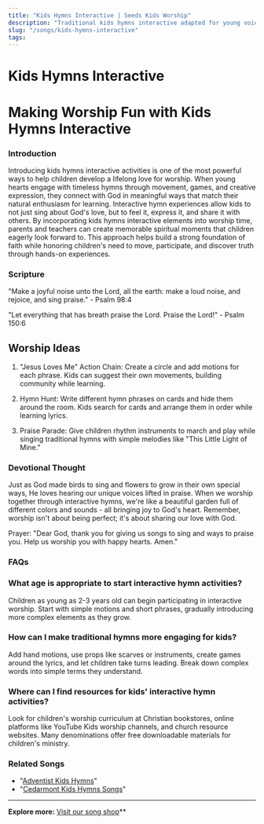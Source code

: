 ```yaml
---
title: "Kids Hymns Interactive | Seeds Kids Worship"
description: "Traditional kids hymns interactive adapted for young voices. Classic Christian music introducing children to timeless worship."
slug: "/songs/kids-hymns-interactive"
tags:
---
```


# Kids Hymns Interactive

# Making Worship Fun with Kids Hymns Interactive

### Introduction
Introducing kids hymns interactive activities is one of the most powerful ways to help children develop a lifelong love for worship. When young hearts engage with timeless hymns through movement, games, and creative expression, they connect with God in meaningful ways that match their natural enthusiasm for learning. Interactive hymn experiences allow kids to not just sing about God's love, but to feel it, express it, and share it with others. By incorporating kids hymns interactive elements into worship time, parents and teachers can create memorable spiritual moments that children eagerly look forward to. This approach helps build a strong foundation of faith while honoring children's need to move, participate, and discover truth through hands-on experiences.

### Scripture
"Make a joyful noise unto the Lord, all the earth: make a loud noise, and rejoice, and sing praise." - Psalm 98:4

"Let everything that has breath praise the Lord. Praise the Lord!" - Psalm 150:6

## Worship Ideas
1. "Jesus Loves Me" Action Chain: Create a circle and add motions for each phrase. Kids can suggest their own movements, building community while learning.

2. Hymn Hunt: Write different hymn phrases on cards and hide them around the room. Kids search for cards and arrange them in order while learning lyrics.

3. Praise Parade: Give children rhythm instruments to march and play while singing traditional hymns with simple melodies like "This Little Light of Mine."

### Devotional Thought
Just as God made birds to sing and flowers to grow in their own special ways, He loves hearing our unique voices lifted in praise. When we worship together through interactive hymns, we're like a beautiful garden full of different colors and sounds - all bringing joy to God's heart. Remember, worship isn't about being perfect; it's about sharing our love with God.

Prayer: "Dear God, thank you for giving us songs to sing and ways to praise you. Help us worship you with happy hearts. Amen."

### FAQs

### What age is appropriate to start interactive hymn activities?
Children as young as 2-3 years old can begin participating in interactive worship. Start with simple motions and short phrases, gradually introducing more complex elements as they grow.

### How can I make traditional hymns more engaging for kids?
Add hand motions, use props like scarves or instruments, create games around the lyrics, and let children take turns leading. Break down complex words into simple terms they understand.

### Where can I find resources for kids' interactive hymn activities?
Look for children's worship curriculum at Christian bookstores, online platforms like YouTube Kids worship channels, and church resource websites. Many denominations offer free downloadable materials for children's ministry.

### Related Songs

- "[Adventist Kids Hymns](/songs/adventist-kids-hymns/)"
- "[Cedarmont Kids Hymns Songs](/songs/cedarmont-kids-hymns-songs/)"

---

**Explore more:** [Visit our song shop](https://seedskidsworship.com/shop)**

<!-- Schema Markup -->
<script type="application/ld+json">
{
  "@context": "https://schema.org",
  "@type": "MusicRecording",
  "name": "Kids Hymns Interactive",
  "byArtist": {
    "@type": "MusicGroup",
    "name": "Seeds Kids Worship"
  },
  "isFamilyFriendly": true,
  "url": "https://seedskidsworship.com/songs/kids-hymns-interactive/"
}
</script>